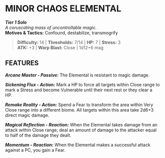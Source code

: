 ﻿# MINOR CHAOS ELEMENTAL

***Tier 1 Solo***  
*A coruscating mass of uncontrollable magic.*  
**Motives & Tactics:** Confound, destabilize, transmogrify

> **Difficulty:** 14 | **Thresholds:** 7/14 | **HP:** 7 | **Stress:** 3  
> **ATK:** +3 | **Warp Blast:** Close | 1d12+6 mag  

## FEATURES

***Arcane Master - Passive:*** The Elemental is resistant to magic damage.

***Sickening Flux - Action:*** Mark a HP to force all targets within Close range to mark a Stress and become Vulnerable until their next rest or they clear a HP.

***Remake Reality - Action:*** Spend a Fear to transform the area within Very Close range into a different biome. All targets within this area take 2d6+3 direct magic damage.

***Magical Reflection - Reaction:*** When the Elemental takes damage from an attack within Close range, deal an amount of damage to the attacker equal to half of the damage they dealt.

***Momentum - Reaction:*** When the Elemental makes a successful attack against a PC, you gain a Fear.
